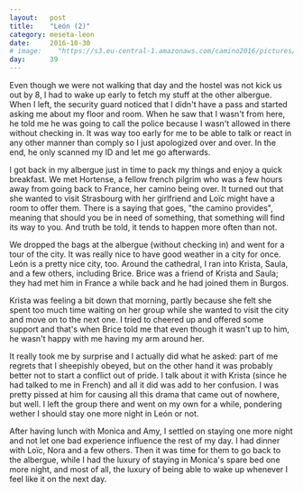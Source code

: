 ```yaml
---
layout:   post
title:    "León (2)"
category: meseta-leon
date:     2016-10-30
# image:    "https://s3.eu-central-1.amazonaws.com/camino2016/pictures/30/peace.jpg"
day:      39
---
```


Even though we were not walking that day and the hostel was not kick us out by 8, I had to wake up early to fetch my stuff at the other albergue. When I left, the security guard noticed that I didn't have a pass and started asking me about my floor and room. When he saw that I wasn't from here, he told me he was going to call the police because I wasn't allowed in there without checking in. It was way too early for me to be able to talk or react in any other manner than comply so I just apologized over and over. In the end, he only scanned my ID and let me go afterwards.

I got back in my albergue just in time to pack my things and enjoy a quick breakfast. We met Hortense, a fellow french pilgrim who was a few hours away from going back to France, her camino being over. It turned out that she wanted to visit Strasbourg with her girlfriend and Loïc might have a room to offer them. There is a saying that goes, "the camino provides", meaning that should you be in need of something, that something will find its way to you. And truth be told, it tends to happen more often than not.

We dropped the bags at the albergue (without checking in) and went for a tour of the city. It was really nice to have good weather in a city for once. León is a pretty nice city, too. Around the cathedral, I ran into Krista, Saula, and a few others, including Brice. Brice was a friend of Krista and Saula; they had met him in France a while back and he had joined them in Burgos.

Krista was feeling a bit down that morning, partly because she felt she spent too much time waiting on her group while she wanted to visit the city and move on to the next one. I tried to cheered up and offered some support and that's when Brice told me that even though it wasn't up to him, he wasn't happy with me having my arm around her.

It really took me by surprise and I actually did what he asked: part of me regrets that I sheepishly obeyed, but on the other hand it was probably better not to start a conflict out of pride. I talk about it with Krista (since he had talked to me in French) and all it did was add to her confusion. I was pretty pissed at him for causing all this drama that came out of nowhere, but well. I left the group there and went on my own for a while, pondering wether I should stay one more night in León or not.

After having lunch with Monica and Amy, I settled on staying one more night and not let one bad experience influence the rest of my day. I had dinner with Loïc, Nora and a few others. Then it was time for them to go back to the albergue, while I had the luxury of staying in Monica's spare bed one more night, and most of all, the luxury of being able to wake up whenever I feel like it on the next day.

